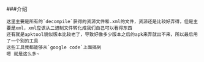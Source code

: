 ###介绍

    这里主要是所有的`decompile`获得的资源文件和.xml的文件，资源还是比较好弄得，但是主要是xml，xml应该从二进制文件转化成我们自己可以看得东西
    还有就是apktool貌似版本比较老了，导致好像多少版本之后的apk来弄就出不来，所以最后用了一个别的工具
    这些工具我都能够从`google code`上面搞到
    嗯 就是这么多~
